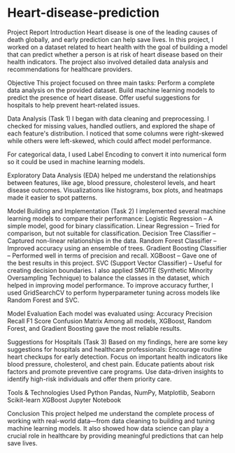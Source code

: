 # Heart-disease-prediction
Project Report
Introduction
Heart disease is one of the leading causes of death globally, and early prediction can help save lives. In this project, I worked on a dataset related to heart health with the goal of building a model that can predict whether a person is at risk of heart disease based on their health indicators. The project also involved detailed data analysis and recommendations for healthcare providers.

Objective
This project focused on three main tasks:
Perform a complete data analysis on the provided dataset.
Build machine learning models to predict the presence of heart disease.
Offer useful suggestions for hospitals to help prevent heart-related issues.

Data Analysis (Task 1)
I began with data cleaning and preprocessing. I checked for missing values, handled outliers, and explored the shape of each feature's distribution. I noticed that some columns were right-skewed while others were left-skewed, which could affect model performance.

For categorical data, I used Label Encoding to convert it into numerical form so it could be used in machine learning models.

Exploratory Data Analysis (EDA) helped me understand the relationships between features, like age, blood pressure, cholesterol levels, and heart disease outcomes. Visualizations like histograms, box plots, and heatmaps made it easier to spot patterns.

Model Building and Implementation (Task 2)
I implemented several machine learning models to compare their performance:
Logistic Regression – A simple model, good for binary classification.
Linear Regression – Tried for comparison, but not suitable for classification.
Decision Tree Classifier – Captured non-linear relationships in the data.
Random Forest Classifier – Improved accuracy using an ensemble of trees.
Gradient Boosting Classifier – Performed well in terms of precision and recall.
XGBoost – Gave one of the best results in this project.
SVC (Support Vector Classifier) – Useful for creating decision boundaries.
I also applied SMOTE (Synthetic Minority Oversampling Technique) to balance the classes in the dataset, which helped in improving model performance.
To improve accuracy further, I used GridSearchCV to perform hyperparameter tuning across models like Random Forest and SVC.

Model Evaluation
Each model was evaluated using:
Accuracy
Precision
Recall
F1 Score
Confusion Matrix
Among all models, XGBoost, Random Forest, and Gradient Boosting gave the most reliable results.

Suggestions for Hospitals (Task 3)
Based on my findings, here are some key suggestions for hospitals and healthcare professionals:
Encourage routine heart checkups for early detection.
Focus on important health indicators like blood pressure, cholesterol, and chest pain.
Educate patients about risk factors and promote preventive care programs.
Use data-driven insights to identify high-risk individuals and offer them priority care.

Tools & Technologies Used
Python
Pandas, NumPy, Matplotlib, Seaborn
Scikit-learn
XGBoost
Jupyter Notebook

Conclusion
This project helped me understand the complete process of working with real-world data—from data cleaning to building and tuning machine learning models. It also showed how data science can play a crucial role in healthcare by providing meaningful predictions that can help save lives.
